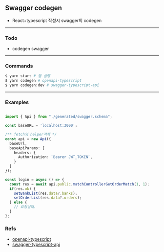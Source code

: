 ## Swagger codegen
- React+typescript 작성시 swagger의 codegen
___


### Todo
- codegen swagger
___


### Commands

```bash
$ yarn start # 앱 실행
$ yarn codegen # openapi-typescript
$ yarn codegen:dev # swagger-typescript-api
```
___

### Examples

```ts

import { Api } from "./generated/swagger.schema";

const baseURL = 'localhost:3000';

/** fetch의 helper객체 */
const api = new Api({
  baseUrl,
  baseApiParams: {
    headers: {
      Authorization: `Bearer JWT_TOKEN`,
    }
  }
});

const login = async () => {
  const res = await api.public.matchControllerGetOrderMatch(1, 1);
  if(res.ok) {
    setBankList(res.data?.banks);
    setOrderList(res.data?.orders);
  } else {
    // 요청실패.
  }
};

```


### Refs
- [openapi-typescript](https://github.com/drwpow/openapi-typescript)
- [swagger-typescript-api](https://www.npmjs.com/package/swagger-typescript-api)
